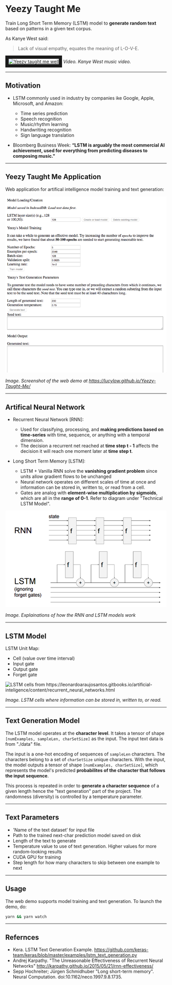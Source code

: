 # Yeezy Taught Me
Train Long Short Term Memory (LSTM) model to **generate random text** based on patterns in a given text corpus.

As Kanye West said:

> Lack of visual empathy, equates the meaning of L-O-V-E.

<a href="http://www.youtube.com/watch?feature=player_embedded&v=6mp72xUirfs
" target="_blank"><img src="http://img.youtube.com/vi/6mp72xUirfs/0.jpg" 
alt="Yeezy taught me well" width="240" height="180" border="10" /></a>
*Video. Kanye West music video.*

---

## Motivation

* LSTM commonly used in industry by companies ike Google, Apple, Microsoft, and Amazon: 
  * Time series prediction 
  * Speech recognition 
  * Music/rhythm learning 
  * Handwriting recognition 
  * Sign language translation 
  
* Bloomberg Business Week: **“LSTM is arguably the most commercial AI achievement, used for everything from predicting diseases to composing music."**

---

## Yeezy Taught Me Application

Web application for artifical intelligence model training and text generation:

![Picture of program](https://github.com/lucylow/Yeezy-Taught-Me/blob/master/YeezyTaughtMeWell.png)

*Image. Screenshot of the web demo at https://lucylow.github.io/Yeezy-Taught-Me/*

---


## Artifical Neural Network
* Recurrent Neural Network [RNN]:
  * Used for classifying, processing, and **making predictions based on time-series** with time, sequence, or anything with a temporal dimension.
  * The decision a recurrent net reached at **time step t - 1** affects the decision it will reach one moment later at **time step t**.
  
* Long Short Term Memory [LSTM]:
  * LSTM + Vanilla RNN solve the **vanishing gradient problem** since  units allow gradient flows to be unchanged
  * Neural network operates on different scales of time at once and information can be stored in, written to, or read from a cell.
  * Gates are analog with **element-wise multiplication by sigmoids**, which are all in the **range of 0-1**. Refer to diagram under "Technical LSTM Model".

![RNN and LSTM models](https://github.com/lucylow/Yeezy-Taught-Me/blob/master/RNN%20vs%20LSTM.png)

*Image. Explainations of how the RNN and LSTM models work*


---


## LSTM Model

LSTM Unit Map:
* Cell (value over time interval)
* Input gate
* Output gate
* Forget gate 

![LSTM cells from https://leonardoaraujosantos.gitbooks.io/artificial-inteligence/content/recurrent_neural_networks.html
](https://github.com/lucylow/Yeezy-Taught-Me/blob/master/LSTM%20cell%20and%20gates.png)

*Image. LSTM cells where information can be stored in, written to, or read.*


---


## Text Generation Model

The LSTM model operates at the **character level**. It takes a tensor of shape `[numExamples, sampleLen, charSetSize]` as the input. The input text data is from "./data" file.

The input is a one-hot encoding of sequences of `sampleLen` characters. The characters belong to a set of `charSetSize` unique characters. With the input, the model outputs a tensor of shape `[numExamples, charSetSize]`, which represents the model's predicted **probabilites of the character that follows the input sequence**.

This process is repeated in order to **generate a character sequence** of a given length hence the "text generation" part of the project. The randomness (diversity) is controlled by a temperature parameter.


---


## Text Parameters

* 'Name of the text dataset’ for input file
* Path to the trained next-char prediction model saved on disk 
* Length of the text to generate 
* Temperature value to use of text generation. Higher values for more random-looking results 
* CUDA GPU for training 
* Step length for how many characters to skip between one example to next 


---


## Usage

The web demo supports model training and text generation. To launch the demo, do:

```sh
yarn && yarn watch
```


---

## Refernces 
* Kera. LSTM Text Generation Example. https://github.com/keras-team/keras/blob/master/examples/lstm_text_generation.py
* Andrej Karpathy. "The Unreasonable Effectiveness of Recurrent Neural Networks" http://karpathy.github.io/2015/05/21/rnn-effectiveness/
* Sepp Hochreiter; Jürgen Schmidhuber "Long short-term memory". Neural Computation. doi:10.1162/neco.1997.9.8.1735. 

